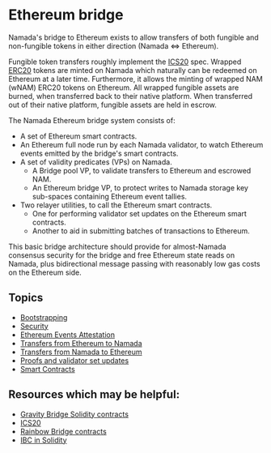 # Ethereum bridge

Namada's bridge to Ethereum exists to allow transfers of both fungible and
non-fungible tokens in either direction (Namada $\Leftrightarrow$ Ethereum).

Fungible token transfers roughly implement the [ICS20] spec. Wrapped [ERC20]
tokens are minted on Namada which naturally can be redeemed on Ethereum at a
later time. Furthermore, it allows the minting of wrapped NAM (wNAM) ERC20
tokens on Ethereum. All wrapped fungible assets are burned, when transferred
back to their native platform. When transferred out of their native platform,
fungible assets are held in escrow.

[ICS20]: <https://github.com/cosmos/ibc/blob/ed849c7bacf16204e9509f0f0df325391f3ce25c/spec/app/ics-020-fungible-token-transfer/README.md>
[ERC20]: <https://eips.ethereum.org/EIPS/eip-20>

The Namada Ethereum bridge system consists of:

* A set of Ethereum smart contracts.
* An Ethereum full node run by each Namada validator, to watch Ethereum
  events emitted by the bridge's smart contracts.
* A set of validity predicates (VPs) on Namada.
    + A Bridge pool VP, to validate transfers to Ethereum and escrowed NAM.
    + An Ethereum bridge VP, to protect writes to Namada storage
      key sub-spaces containing Ethereum event tallies.
* Two relayer utilities, to call the Ethereum smart contracts.
    + One for performing validator set updates on the Ethereum
      smart contracts.
    + Another to aid in submitting batches of transactions
      to Ethereum.

This basic bridge architecture should provide for almost-Namada consensus
security for the bridge and free Ethereum state reads on Namada, plus
bidirectional message passing with reasonably low gas costs on the
Ethereum side.

## Topics
 - [Bootstrapping](./ethereum-bridge/bootstrapping.md)
 - [Security](./ethereum-bridge/security.md)
 - [Ethereum Events Attestation](./ethereum-bridge/ethereum_events_attestation.md)
 - [Transfers from Ethereum to Namada](./ethereum-bridge/transfers_to_namada.md)
 - [Transfers from Namada to Ethereum](./ethereum-bridge/transfers_to_ethereum.md)
 - [Proofs and validator set updates](./ethereum-bridge/proofs.md)
 - [Smart Contracts](./ethereum-bridge/ethereum_smart_contracts.md)

## Resources which may be helpful:
- [Gravity Bridge Solidity contracts](https://github.com/Gravity-Bridge/Gravity-Bridge/tree/main/solidity)
- [ICS20]
- [Rainbow Bridge contracts](https://github.com/aurora-is-near/rainbow-bridge/tree/master/contracts)
- [IBC in Solidity](https://github.com/hyperledger-labs/yui-ibc-solidity)
